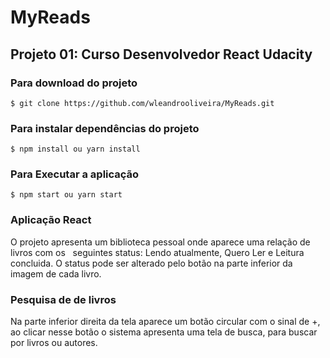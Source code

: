 # MyReads
## Projeto 01: Curso Desenvolvedor React Udacity
### Para download do projeto
```git
$ git clone https://github.com/wleandrooliveira/MyReads.git
```
### Para instalar dependências do projeto
```node
$ npm install ou yarn install
```
### Para Executar a aplicação
```node
$ npm start ou yarn start
```
### Aplicação React
O projeto apresenta um biblioteca pessoal onde aparece uma relação de livros com os &nbsp;
seguintes status: Lendo atualmente, Quero Ler e Leitura concluida.
O status pode ser alterado pelo botão na parte inferior da imagem de cada livro.

### Pesquisa de de livros
Na parte inferior direita da tela aparece um botão circular com o sinal de +,
ao clicar nesse botão o sistema apresenta uma tela de busca, para buscar por livros ou autores. 

